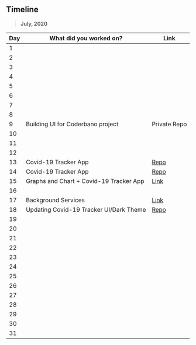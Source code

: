 
## Timeline

> **July, 2020**

|Day|What did you worked on?|Link|
|-------|------|--------|
|1|||
|2|||
|3|||
|4|||
|5|||
|6|||
|7|||
|8|||
|9|Building UI for Coderbano project|Private Repo|
|10|||
|11|||
|12|||
|13|Covid-19 Tracker App|[Repo](https://github.com/MANNU-BOT/covid-tracker-android-app)|
|14|Covid-19 Tracker App|[Repo](https://github.com/MANNU-BOT/covid-tracker-android-app)|
|15|Graphs and Chart + Covid-19 Tracker App|[Link](https://trello.com/b/OgvJqHDn/app)|
|16|||
|17|Background Services|[Link](https://medium.com/androiddevelopers/workmanager-basics-beba51e94048)|
|18|Updating Covid-19 Tracker UI/Dark Theme|[Repo](https://github.com/MANNU-BOT/covid-tracker-android-app)|
|19|||
|20|||
|21|||
|22|||
|23|||
|24|||
|25|||
|26|||
|27|||
|28|||
|29|||
|30|||
|31|||
